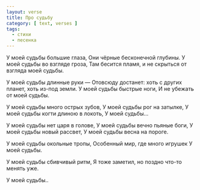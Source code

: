 ```yaml
---
layout: verse
title: Про судьбу
category: [ text, verses ]
tags:
  - стихи
  - песенка
---
```

У моей судьбы
    большие глаза,
Они чёрные
    бесконечной глубины.
У моей судьбы
    во взгляде гроза,
Там бесится пламя,
    и не скрыться от взгляда
        моей судьбы.

У моей судьбы
    длинные руки —
Отовсюду достанет:
    хоть с других планет,
        хоть из-под земли.
У моей судьбы
    быстрые ноги,
И не убежать
    от моей судьбы.

У моей судьбы
    много острых зубов,
У моей судьбы
    рог на затылке,
У моей судьбы
    когти длиною в локоть,
У моей судьбы...

У моей судьбы
    нет царя в голове,
У моей судьбы
    вечно пьяные боги,
У моей судьбы
    новый рассвет,
У моей судьбы
    весна на пороге.

У моей судьбы
    окольные тропы,
Особенный мир,
    где много игрушек
У моей судьбы.

У моей судьбы
    сбивчивый ритм,
Я тоже заметил,
    но поздно
        что-то менять уже.

У моей судьбы..

